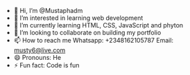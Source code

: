 - 👋 Hi, I’m @Mustaphadm
- 👀 I’m interested in learning web development 
- 🌱 I’m currently learning HTML, CSS, JavaScript and phyton 
- 💞️ I’m looking to collaborate on building my portfolio 
- 📫 How to reach me Whatsapp: +2348162105787 Email: musty6@live.com
- 😄 Pronouns: He
- ⚡ Fun fact: Code is fun 

<!---
Mustaphadm/Mustaphadm is a ✨ special ✨ repository because its `README.md` (this file) appears on your GitHub profile.
You can click the Preview link to take a look at your changes.
--->
